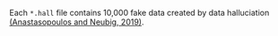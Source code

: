 Each ```*.hall``` file contains 10,000 fake data created by data halluciation [(Anastasopoulos and Neubig, 2019)](https://www.aclweb.org/anthology/D19-1091.pdf).